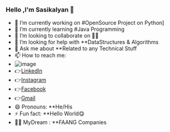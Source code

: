 ### Hello ,I'm Sasikalyan 👋

- 🔭 I’m currently working on #OpenSource Project on Python]
- 🌱 I’m currently learning #Java Programming
- 👯 I’m looking to collaborate on 🤷‍♂️
- 🤔 I’m looking for help with **DataStructures & Algorithms
- 💬 Ask me about **Related to any Technical Stuff
- 📫 How to reach me:
- ![image](https://user-images.githubusercontent.com/67740644/124902590-b36fc300-e000-11eb-9b37-49e5eca031fa.png)
- 👉[LinkedIn](https://www.linkedin.com/in/sasikalyan-kanakam-857b40197/)
- 👉[Instagram](https://www.instagram.com/sasikalyan__tagore__/)
- 👉[Facebook](https://www.facebook.com/sasikalyan.kanakam/)
- 👉[Gmail](kanakamsasikalyan1@gmail.com)
- 😄 Pronouns: **He/His
- ⚡ Fun fact: **Hello World😋
- 🐱‍🏍 MyDream : **FAANG Companies

